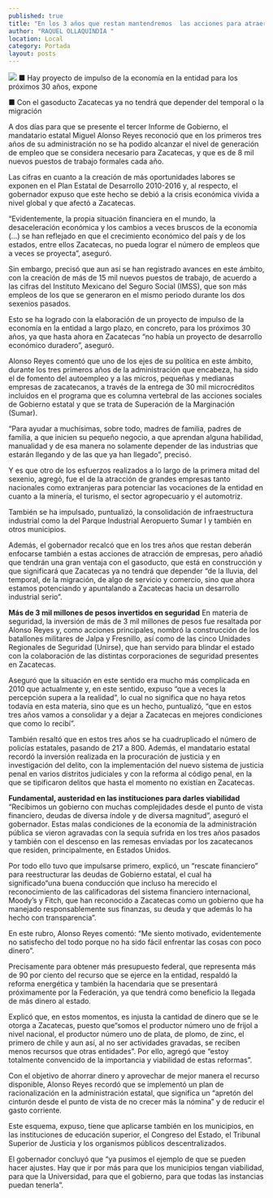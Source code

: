 ```yaml
---
published: true
title: "En los 3 años que restan mantendremos  las acciones para atraer empresas: MAR "
author: "RAQUEL OLLAQUINDIA "
location: Local
category: Portada
layout: posts
---
```


![](http://i.imgur.com/h6nwqLYm.jpg)
■ Hay proyecto de impulso de la economía en la entidad para los próximos 30 años, expone

■ Con el gasoducto Zacatecas ya no tendrá que depender del temporal o la migración

A dos días para que se presente el tercer Informe de Gobierno, el mandatario estatal Miguel Alonso Reyes reconoció que en los primeros tres años de su administración no se ha podido alcanzar el nivel de generación de empleo que se considera necesario para Zacatecas, y que es de 8 mil nuevos puestos de trabajo formales cada año.

Las cifras en cuanto a la creación de más oportunidades labores se exponen en el Plan Estatal de Desarrollo 2010-2016 y, al respecto, el gobernador expuso que este hecho se debió a la crisis económica vivida a nivel global y que afectó a Zacatecas.

“Evidentemente, la propia situación financiera en el mundo, la desaceleración económica y los cambios a veces bruscos de la economía (…) se han reflejado en que el crecimiento económico del país y de los estados, entre ellos Zacatecas, no pueda lograr el número de empleos que a veces se proyecta”, aseguró.

Sin embargo, precisó que aun así se han registrado avances en este ámbito, con la creación de más de 15 mil nuevos puestos de trabajo, de acuerdo a las cifras del Instituto Mexicano del Seguro Social (IMSS), que son más empleos de los que se generaron en el mismo periodo durante los dos sexenios pasados.

Esto se ha logrado con la elaboración de un proyecto de impulso de la economía en la entidad a largo plazo, en concreto, para los próximos 30 años, ya que hasta ahora en Zacatecas “no había un proyecto de desarrollo económico duradero”, aseguró.

Alonso Reyes comentó que uno de los ejes de su política en este ámbito, durante los tres primeros años de la administración que encabeza, ha sido el de fomento del autoempleo y a las micros, pequeñas y medianas empresas de zacatecanos, a través de la entrega de 30 mil microcréditos incluidos en el programa que es columna vertebral de las acciones sociales de Gobierno estatal y que se trata de Superación de la Marginación (Sumar).

“Para ayudar a muchísimas, sobre todo, madres de familia, padres de familia, a que inicien su pequeño negocio, a que aprendan alguna habilidad, manualidad y de esa manera no solamente depender de las industrias que estarán llegando y de las que ya han llegado”, precisó.

Y es que otro de los esfuerzos realizados a lo largo de la primera mitad del sexenio, agregó, fue el de la atracción de grandes empresas tanto nacionales como extranjeras para potenciar las vocaciones de la entidad en cuanto a la minería, el turismo, el sector agropecuario y el automotriz.

También se ha impulsado, puntualizó, la consolidación de infraestructura industrial como la del Parque Industrial Aeropuerto Sumar I y también en otros municipios. 

Además, el gobernador recalcó que en los tres años que restan deberán enfocarse también a estas acciones de atracción de empresas, pero añadió que tendrán una gran ventaja con el gasoducto, que está en construcción y que significará que Zacatecas ya no tendrá que depender “de la lluvia, del temporal, de la migración, de algo de servicio y comercio, sino que ahora estamos potenciando y apuntalando a Zacatecas hacia un desarrollo industrial serio”.

**Más de 3 mil millones de pesos invertidos en seguridad**
En materia de seguridad, la inversión de más de 3 mil millones de pesos fue resaltada por Alonso Reyes y, como acciones principales, nombró la construcción de los batallones militares de Jalpa y Fresnillo, así como de las cinco Unidades Regionales de Seguridad (Unirse), que han servido para blindar el estado con la colaboración de las distintas corporaciones de seguridad presentes en Zacatecas.

Aseguró que la situación en este sentido era mucho más complicada en 2010 que actualmente y, en este sentido, expuso “que a veces la percepción supera a la realidad”, lo cual no significa que no haya retos todavía en esta materia, sino que es un hecho, puntualizó, “que en estos tres años vamos a consolidar y a dejar a Zacatecas en mejores condiciones que como lo recibí”.

También resaltó que en estos tres años se ha cuadruplicado el número de policías estatales, pasando de 217 a 800. Además, el mandatario estatal recordó la inversión realizada en la procuración de justicia y en investigación del delito, con la implementación del nuevo sistema de justicia penal en varios distritos judiciales y con la reforma al código penal, en la que se tipificaron delitos que hasta el momento no existían en Zacatecas. 

**Fundamental, austeridad en las instituciones para darles viabilidad**
“Recibimos un gobierno con muchas complejidades desde el punto de vista financiero, deudas de diversa índole y de diversa magnitud”, aseguró el gobernador.
Estas malas condiciones de la economía de la administración pública se vieron agravadas con la sequía sufrida en los tres años pasados y también con el descenso en las remesas enviadas por los zacatecanos que residen, principalmente, en Estados Unidos.

Por todo ello tuvo que impulsarse primero, explicó, un “rescate financiero” para reestructurar las deudas de Gobierno estatal, el cual ha significado“una buena conducción que incluso ha merecido el reconocimiento de las calificadoras del sistema financiero internacional, Moody’s y Fitch, que han reconocido a Zacatecas como un gobierno que ha manejado responsablemente sus finanzas, su deuda y que además lo ha hecho con transparencia”.

En este rubro, Alonso Reyes comentó: “Me siento motivado, evidentemente no satisfecho del todo porque no ha sido fácil enfrentar las cosas con poco dinero”.

Precisamente para obtener más presupuesto federal, que representa más de 90 por ciento del recurso que se ejerce en la entidad, respaldó la reforma energética y también la hacendaria que se presentará próximamente por la Federación, ya que tendrá como beneficio la llegada de más dinero al estado.

Explicó que, en estos momentos, es injusta la cantidad de dinero que se le otorga a Zacatecas, puesto que“somos el productor número uno de frijol a nivel nacional, el productor número uno de plata, de plomo, de zinc, el primero de chile y aun así, al no ser actividades gravadas, se reciben menos recursos que otras entidades”. 
Por ello, agregó que “estoy totalmente convencido de la importancia y viabilidad de estas reformas”.

Con el objetivo de ahorrar dinero y aprovechar de mejor manera el recurso disponible, Alonso Reyes recordó que se implementó un plan de racionalización en la administración estatal, que significa un “apretón del cinturón desde el punto de vista de no crecer más la nómina” y de reducir el gasto corriente. 

Este esquema, expuso, tiene que aplicarse también en los municipios, en las instituciones de educación superior, el Congreso del Estado, el Tribunal Superior de Justicia y los organismos públicos descentralizados.

El gobernador concluyó que “ya pusimos el ejemplo de que se pueden hacer ajustes. Hay que ir por más para que los municipios tengan viabilidad, para que la Universidad, para que el gobierno, para que todas las instancias puedan tenerla”.
